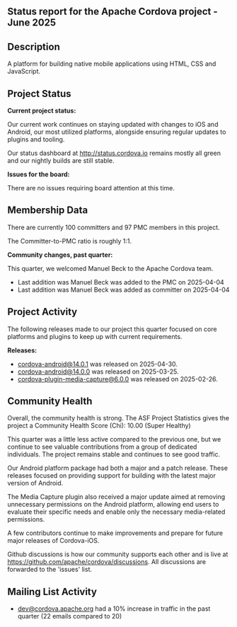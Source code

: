 ## Status report for the Apache Cordova project - June 2025

## Description

A platform for building native mobile applications using HTML, CSS and JavaScript.

## Project Status

**Current project status:**

Our current work continues on staying updated with changes to iOS and Android, our most utilized platforms, alongside ensuring regular updates to plugins and tooling.

Our status dashboard at http://status.cordova.io remains mostly all green and our nightly builds are still stable.

**Issues for the board:**

There are no issues requiring board attention at this time.

## Membership Data

There are currently 100 committers and 97 PMC members in this project.

The Committer-to-PMC ratio is roughly 1:1.

**Community changes, past quarter:**

This quarter, we welcomed Manuel Beck to the Apache Cordova team.

- Last addition was Manuel Beck was added to the PMC on 2025-04-04
- Last addition was Manuel Beck was added as committer on 2025-04-04

## Project Activity

The following releases made to our project this quarter focused on core platforms and plugins to keep up with current requirements.

**Releases:**

- cordova-android@14.0.1 was released on 2025-04-30.
- cordova-android@14.0.0 was released on 2025-03-25.
- cordova-plugin-media-capture@6.0.0 was released on 2025-02-26.

## Community Health

Overall, the community health is strong. The ASF Project Statistics gives the project a Community Health Score (Chi): 10.00 (Super Healthy)

This quarter was a little less active compared to the previous one, but we continue to see valuable contributions from a group of dedicated individuals. The project remains stable and continues to see good traffic.

Our Android platform package had both a major and a patch release. These releases focused on providing support for building with the latest major version of Android.

The Media Capture plugin also received a major update aimed at removing unnecessary permissions on the Android platform, allowing end users to evaluate their specific needs and enable only the necessary media-related permissions.

A few contributors continue to make improvements and prepare for future major releases of Cordova-iOS.

Github discussions is how our community supports each other and is live at https://github.com/apache/cordova/discussions. All discussions are forwarded to the 'issues' list.

## Mailing List Activity

- dev@cordova.apache.org had a 10% increase in traffic in the past quarter (22 emails compared to 20)
<!-- - issues@cordova.apache.org had a % decrease/increase in traffic in the past quarter ( emails compared to ) -->
